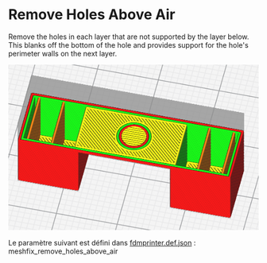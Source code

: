 # Remove Holes Above Air

Remove the holes in each layer that are not supported by the layer below. This blanks off the bottom of the hole and provides support for the hole's perimeter walls on the next layer.

![Remove Holes Above Air On](../../../articles/images-mb/meshfix_remove_holes_above_air.png)

Le paramètre suivant est défini dans [fdmprinter.def.json](https://github.com/smartavionics/Cura/blob/mb-master/resources/definitions/fdmprinter.def.json) : meshfix_remove_holes_above_air

